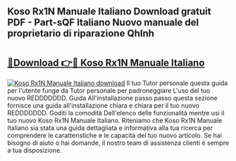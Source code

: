 ## Koso Rx1N Manuale Italiano Download gratuit PDF - Part-sQF Italiano Nuovo manuale del proprietario di riparazione QhInh

# <h2><a href="http://dfa5twr.blite.top/?on=Koso+Rx1N+Manuale+Italiano">🔗Download 👉🔴 Koso Rx1N Manuale Italiano</a></h2>

[![Koso Rx1N Manuale Italiano download](https://i.imgur.com/lujVjoI.png)](http://dfa5twr.blite.top/?on=Koso+Rx1N+Manuale+Italiano)
Il tuo Tutor personale questa guida per l'utente funge da Tutor personale per padroneggiare L'uso del tuo nuovo REDDDDDDD. Guida All'installazione passo passo questa sezione fornisce una guida all'installazione chiara e chiara per il tuo nuovo REDDDDDDD. Goditi la comodità Dell'elenco delle funzionalità mentre usi il tuo nuovo Koso Rx1N Manuale Italiano. Riteniamo che Koso Rx1N Manuale Italiano sia stata una guida dettagliata e informativa alla tua ricerca per comprendere le caratteristiche e le capacità del tuo nuovo articolo. Se hai bisogno di aiuto o hai domande, il nostro team di assistenza clienti è sempre a tua disposizione.
